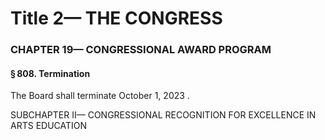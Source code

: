 
# Title 2— THE CONGRESS
### CHAPTER 19— CONGRESSIONAL AWARD PROGRAM
#### § 808. Termination

The Board shall terminate October 1, 2023 .

SUBCHAPTER II— CONGRESSIONAL RECOGNITION FOR EXCELLENCE IN ARTS EDUCATION
